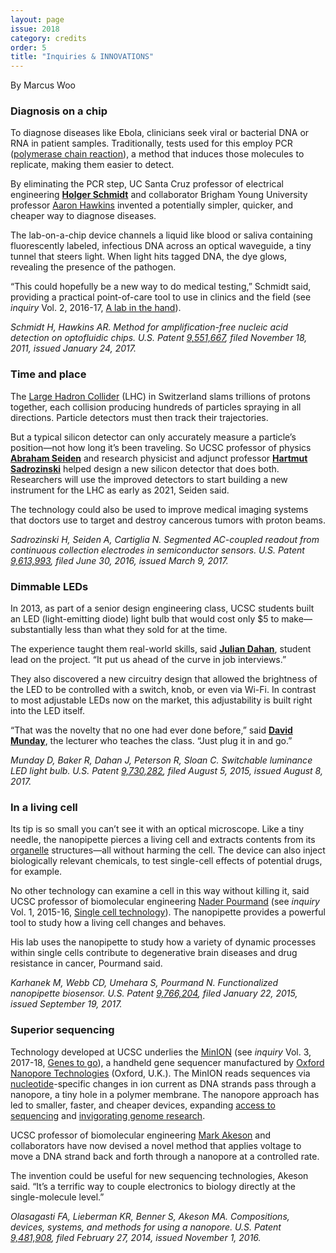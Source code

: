 ```yaml
---
layout: page
issue: 2018
category: credits
order: 5
title: "Inquiries & INNOVATIONS"
---
```


By Marcus Woo

### Diagnosis on a chip ###

To diagnose diseases like Ebola, clinicians seek viral or bacterial DNA or RNA in patient samples. Traditionally, tests used for this employ PCR ([polymerase chain reaction](https://www.genome.gov/10000207/polymerase-chain-reaction-pcr-fact-sheet/)), a method that induces those molecules to replicate, making them easier to detect.

By eliminating the PCR step, UC Santa Cruz professor of electrical engineering [**Holger Schmidt**](https://www.soe.ucsc.edu/people/hschmidt) and collaborator Brigham Young University professor [Aaron Hawkins](http://www.et.byu.edu/~ahawkins/hawkins.phtml) invented a potentially simpler, quicker, and cheaper way to diagnose diseases.

The lab-on-a-chip device channels a liquid like blood or saliva containing fluorescently labeled, infectious DNA across an optical waveguide, a tiny tunnel that steers light. When light hits tagged DNA, the dye glows, revealing the presence of the pathogen.

“This could hopefully be a new way to do medical testing,” Schmidt said, providing a practical point-of-care tool to use in clinics and the field (see *inquiry* Vol. 2, 2016-17, [A lab in the hand](http://inquiry.ucsc.edu/2016-17/lab-in-the-hand/)).

*Schmidt H, Hawkins AR. Method for amplification-free nucleic acid detection on optofluidic chips. U.S. Patent* [*9,551,667*](https://www.google.com/patents/US9551667)*, filed November 18, 2011, issued January 24, 2017.*

### Time and place ###

The [Large Hadron Collider](https://home.cern/topics/large-hadron-collider) (LHC) in Switzerland slams trillions of protons together, each collision producing hundreds of particles spraying in all directions. Particle detectors must then track their trajectories.

But a typical silicon detector can only accurately measure a particle’s position—not how long it’s been traveling. So UCSC professor of physics [**Abraham Seiden**](https://www.physics.ucsc.edu/faculty/singleton.php?&singleton=true&cruz_id=aseiden) and research physicist and adjunct professor [**Hartmut Sadrozinski**](https://www.physics.ucsc.edu/faculty/singleton.php?&&singleton=true&cruz_id=hartmut) helped design a new silicon detector that does both. Researchers will use the improved detectors to start building a new instrument for the LHC as early as 2021, Seiden said.

The technology could also be used to improve medical imaging systems that doctors use to target and destroy cancerous tumors with proton beams.

*Sadrozinski H, Seiden A, Cartiglia N. Segmented AC-coupled readout from continuous collection electrodes in semiconductor sensors. U.S. Patent* [*9,613,993*](https://www.google.com/patents/US20170069671)*, filed June 30, 2016, issued March 9, 2017.*

### Dimmable LEDs ###

In 2013, as part of a senior design engineering class, UCSC students built an LED (light-emitting diode) light bulb that would cost only \$5 to make—substantially less than what they sold for at the time.

The experience taught them real-world skills, said [**Julian Dahan**](https://www.linkedin.com/in/juliandahan/), student lead on the project. “It put us ahead of the curve in job interviews.”

They also discovered a new circuitry design that allowed the brightness of the LED to be controlled with a switch, knob, or even via Wi-Fi. In contrast to most adjustable LEDs now on the market, this adjustability is built right into the LED itself.

“That was the novelty that no one had ever done before,” said [**David Munday**](https://www.soe.ucsc.edu/people/cromom), the lecturer who teaches the class. “Just plug it in and go.”

*Munday D, Baker R, Dahan J, Peterson R, Sloan C. Switchable luminance LED light bulb. U.S. Patent* [*9,730,282*](https://www.google.com/patents/US9730282)*, filed August 5, 2015, issued August 8, 2017.*

### In a living cell ###

Its tip is so small you can’t see it with an optical microscope. Like a tiny needle, the nanopipette pierces a living cell and extracts contents from its [organelle](https://en.wikipedia.org/wiki/Organelle) structures—all without harming the cell. The device can also inject biologically relevant chemicals, to test single-cell effects of potential drugs, for example.

No other technology can examine a cell in this way without killing it, said UCSC professor of biomolecular engineering [Nader Pourmand](https://www.soe.ucsc.edu/people/pourmand) (see *inquiry* Vol. 1, 2015-16, [Single cell technology](http://inquiry.ucsc.edu/2015-16/briefs/)). The nanopipette provides a powerful tool to study how a living cell changes and behaves.

His lab uses the nanopipette to study how a variety of dynamic processes within single cells contribute to degenerative brain diseases and drug resistance in cancer, Pourmand said.

*Karhanek M, Webb CD, Umehara S, Pourmand N. Functionalized nanopipette biosensor. U.S. Patent* [*9,766,204*](https://www.google.com/patents/US9766204)*, filed January 22, 2015, issued September 19, 2017.*

### Superior sequencing ###

Technology developed at UCSC underlies the [MinION](https://nanoporetech.com/products/minion) (see *inquiry* Vol. 3, 2017-18, [Genes to go](http://inquiry.ucsc.edu/2017-18/genes-to-go/)), a handheld gene sequencer manufactured by [Oxford Nanopore Technologies](https://nanoporetech.com/about-us) (Oxford, U.K.). The MinION reads sequences via [nucleotide](https://en.wikipedia.org/wiki/Nucleotide)-specific changes in ion current as DNA strands pass through a nanopore, a tiny hole in a polymer membrane. The nanopore approach has led to smaller, faster, and cheaper devices, expanding [access to sequencing](https://www.youtube.com/watch?v=Wq35ZXyayuU) and [invigorating genome research](https://www.forbes.com/sites/janetwburns/2018/01/29/handheld-device-gives-clearest-ever-view-of-human-genome-for-1000/#353106dc36a5).

UCSC professor of biomolecular engineering [Mark Akeson](https://www.soe.ucsc.edu/people/makeson) and collaborators have now devised a novel method that applies voltage to move a DNA strand back and forth through a nanopore at a controlled rate.

The invention could be useful for new sequencing technologies, Akeson said. “It’s a terrific way to couple electronics to biology directly at the single-molecule level.”

*Olasagasti FA, Lieberman KR, Benner S, Akeson MA. Compositions, devices, systems, and methods for using a nanopore. U.S. Patent* [*9,481,908*](https://www.google.com/patents/US9481908)*, filed February 27, 2014, issued November 1, 2016.*
